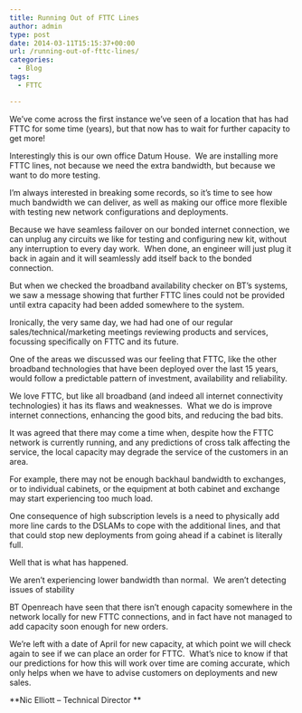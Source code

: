 ```yaml
---
title: Running Out of FTTC Lines
author: admin
type: post
date: 2014-03-11T15:15:37+00:00
url: /running-out-of-fttc-lines/
categories:
  - Blog
tags:
  - FTTC

---
```

We’ve come across the first instance we’ve seen of a location that has had FTTC for some time (years), but that now has to wait for further capacity to get more!

Interestingly this is our own office Datum House.  We are installing more FTTC lines, not because we need the extra bandwidth, but because we want to do more testing.

I’m always interested in breaking some records, so it’s time to see how much bandwidth we can deliver, as well as making our office more flexible with testing new network configurations and deployments.

Because we have seamless failover on our bonded internet connection, we can unplug any circuits we like for testing and configuring new kit, without any interruption to every day work.  When done, an engineer will just plug it back in again and it will seamlessly add itself back to the bonded connection.

But when we checked the broadband availability checker on BT’s systems, we saw a message showing that further FTTC lines could not be provided until extra capacity had been added somewhere to the system.

Ironically, the very same day, we had had one of our regular sales/technical/marketing meetings reviewing products and services, focussing specifically on FTTC and its future.

One of the areas we discussed was our feeling that FTTC, like the other broadband technologies that have been deployed over the last 15 years, would follow a predictable pattern of investment, availability and reliability.

We love FTTC, but like all broadband (and indeed all internet connectivity technologies) it has its flaws and weaknesses.  What we do is improve internet connections, enhancing the good bits, and reducing the bad bits.

It was agreed that there may come a time when, despite how the FTTC network is currently running, and any predictions of cross talk affecting the service, the local capacity may degrade the service of the customers in an area.

For example, there may not be enough backhaul bandwidth to exchanges, or to individual cabinets, or the equipment at both cabinet and exchange may start experiencing too much load.

One consequence of high subscription levels is a need to physically add more line cards to the DSLAMs to cope with the additional lines, and that that could stop new deployments from going ahead if a cabinet is literally full.

Well that is what has happened.

We aren’t experiencing lower bandwidth than normal.  We aren’t detecting issues of stability

BT Openreach have seen that there isn’t enough capacity somewhere in the network locally for new FTTC connections, and in fact have not managed to add capacity soon enough for new orders.

We’re left with a date of April for new capacity, at which point we will check again to see if we can place an order for FTTC.  What’s nice to know if that our predictions for how this will work over time are coming accurate, which only helps when we have to advise customers on deployments and new sales.

**Nic Elliott &#8211; Technical Director **